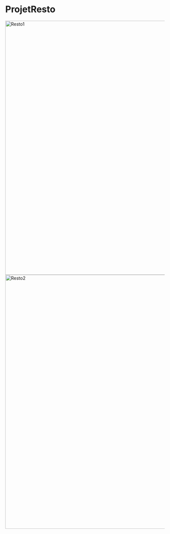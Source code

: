 # ProjetResto

<img width="800" alt="Resto1" src="https://user-images.githubusercontent.com/89690142/153508352-f3aac68b-d4e5-4ece-a9ca-9f7b5075b162.png">
<img width="800" alt="Resto2" src="https://user-images.githubusercontent.com/89690142/153508373-ae6f2a8a-1125-4fc4-bd0d-3f2937f1af0a.png">

